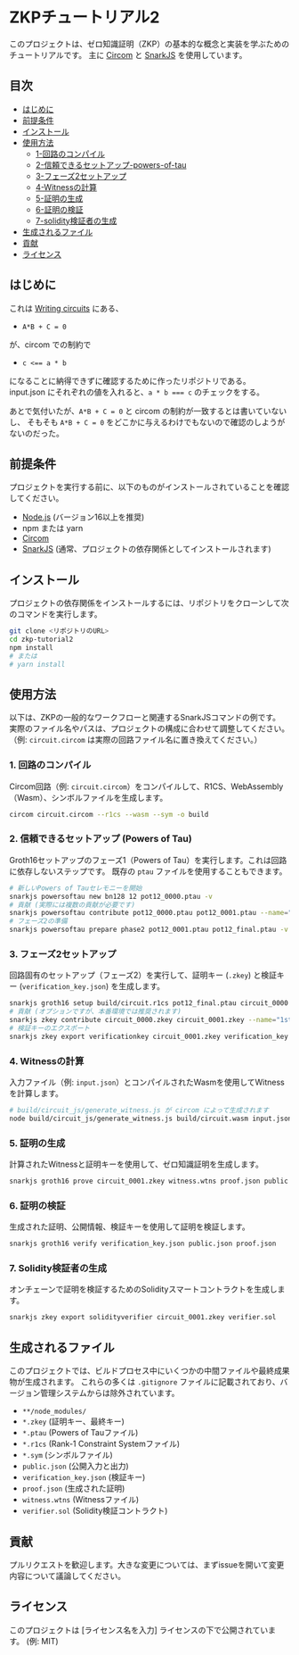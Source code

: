 # ZKPチュートリアル2

このプロジェクトは、ゼロ知識証明（ZKP）の基本的な概念と実装を学ぶためのチュートリアルです。
主に [Circom](https://docs.circom.io/) と [SnarkJS](https://github.com/iden3/snarkjs) を使用しています。

## 目次

- [はじめに](#はじめに)
- [前提条件](#前提条件)
- [インストール](#インストール)
- [使用方法](#使用方法)
  - [1-回路のコンパイル](#1-回路のコンパイル)
  - [2-信頼できるセットアップ-powers-of-tau](#2-信頼できるセットアップ-powers-of-tau)
  - [3-フェーズ2セットアップ](#3-フェーズ2セットアップ)
  - [4-Witnessの計算](#4-witnessの計算)
  - [5-証明の生成](#5-証明の生成)
  - [6-証明の検証](#6-証明の検証)
  - [7-solidity検証者の生成](#7-solidity検証者の生成)
- [生成されるファイル](#生成されるファイル)
- [貢献](#貢献)
- [ライセンス](#ライセンス)

## はじめに

これは [Writing circuits](https://github.com/iden3/circom/blob/de2212a7aa6a070c636cc73382a3deba8c658ad5/mkdocs/docs/getting-started/writing-circuits.md) にある、

* `A*B + C = 0`

が、circom での制約で

* `c <== a * b`

になることに納得できずに確認するために作ったリポジトリである。  
input.json にそれぞれの値を入れると、`a * b === c` のチェックをする。

あとで気付いたが、`A*B + C = 0` と circom の制約が一致するとは書いていないし、
そもそも `A*B + C = 0` をどこかに与えるわけでもないので確認のしようがないのだった。


## 前提条件

プロジェクトを実行する前に、以下のものがインストールされていることを確認してください。

- [Node.js](https://nodejs.org/) (バージョン16以上を推奨)
- npm または yarn
- [Circom](https://docs.circom.io/getting-started/installation/)
- [SnarkJS](https://github.com/iden3/snarkjs#installation) (通常、プロジェクトの依存関係としてインストールされます)

## インストール

プロジェクトの依存関係をインストールするには、リポジトリをクローンして次のコマンドを実行します。

```bash
git clone <リポジトリのURL>
cd zkp-tutorial2
npm install
# または
# yarn install
```

## 使用方法

以下は、ZKPの一般的なワークフローと関連するSnarkJSコマンドの例です。
実際のファイル名やパスは、プロジェクトの構成に合わせて調整してください。
（例: `circuit.circom` は実際の回路ファイル名に置き換えてください。）

### 1. 回路のコンパイル

Circom回路（例: `circuit.circom`）をコンパイルして、R1CS、WebAssembly（Wasm）、シンボルファイルを生成します。

```bash
circom circuit.circom --r1cs --wasm --sym -o build
```

### 2. 信頼できるセットアップ (Powers of Tau)

Groth16セットアップのフェーズ1（Powers of Tau）を実行します。これは回路に依存しないステップです。
既存の `ptau` ファイルを使用することもできます。

```bash
# 新しいPowers of Tauセレモニーを開始
snarkjs powersoftau new bn128 12 pot12_0000.ptau -v
# 貢献 (実際には複数の貢献が必要です)
snarkjs powersoftau contribute pot12_0000.ptau pot12_0001.ptau --name="First contribution" -v -e="random text"
# フェーズ2の準備
snarkjs powersoftau prepare phase2 pot12_0001.ptau pot12_final.ptau -v
```

### 3. フェーズ2セットアップ

回路固有のセットアップ（フェーズ2）を実行して、証明キー (`.zkey`) と検証キー (`verification_key.json`) を生成します。

```bash
snarkjs groth16 setup build/circuit.r1cs pot12_final.ptau circuit_0000.zkey
# 貢献 (オプションですが、本番環境では推奨されます)
snarkjs zkey contribute circuit_0000.zkey circuit_0001.zkey --name="1st Contributor Name" -v -e="random entropy"
# 検証キーのエクスポート
snarkjs zkey export verificationkey circuit_0001.zkey verification_key.json
```

### 4. Witnessの計算

入力ファイル（例: `input.json`）とコンパイルされたWasmを使用してWitnessを計算します。

```bash
# build/circuit_js/generate_witness.js が circom によって生成されます
node build/circuit_js/generate_witness.js build/circuit.wasm input.json witness.wtns
```

### 5. 証明の生成

計算されたWitnessと証明キーを使用して、ゼロ知識証明を生成します。

```bash
snarkjs groth16 prove circuit_0001.zkey witness.wtns proof.json public.json
```

### 6. 証明の検証

生成された証明、公開情報、検証キーを使用して証明を検証します。

```bash
snarkjs groth16 verify verification_key.json public.json proof.json
```

### 7. Solidity検証者の生成

オンチェーンで証明を検証するためのSolidityスマートコントラクトを生成します。

```bash
snarkjs zkey export solidityverifier circuit_0001.zkey verifier.sol
```

## 生成されるファイル

このプロジェクトでは、ビルドプロセス中にいくつかの中間ファイルや最終成果物が生成されます。
これらの多くは `.gitignore` ファイルに記載されており、バージョン管理システムからは除外されています。

- `**/node_modules/`
- `*.zkey` (証明キー、最終キー)
- `*.ptau` (Powers of Tauファイル)
- `*.r1cs` (Rank-1 Constraint Systemファイル)
- `*.sym` (シンボルファイル)
- `public.json` (公開入力と出力)
- `verification_key.json` (検証キー)
- `proof.json` (生成された証明)
- `witness.wtns` (Witnessファイル)
- `verifier.sol` (Solidity検証コントラクト)

## 貢献

プルリクエストを歓迎します。大きな変更については、まずissueを開いて変更内容について議論してください。

## ライセンス

このプロジェクトは [ライセンス名を入力] ライセンスの下で公開されています。 (例: MIT)